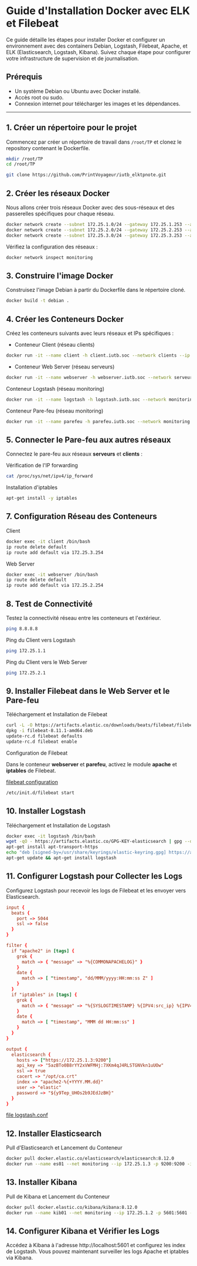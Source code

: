# Guide d'Installation Docker avec ELK et Filebeat

Ce guide détaille les étapes pour installer Docker et configurer un environnement avec des containers Debian, Logstash, Filebeat, Apache, et ELK (Elasticsearch, Logstash, Kibana). Suivez chaque étape pour configurer votre infrastructure de supervision et de journalisation.

## Prérequis

- Un système Debian ou Ubuntu avec Docker installé.
- Accès root ou sudo.
- Connexion internet pour télécharger les images et les dépendances.

---

## 1. Créer un répertoire pour le projet

Commencez par créer un répertoire de travail dans `/root/TP` et clonez le repository contenant le Dockerfile.

```bash
mkdir /root/TP
cd /root/TP

git clone https://github.com/PrintVoyageur/iutb_elktpnote.git
```

## 2. Créer les réseaux Docker

Nous allons créer trois réseaux Docker avec des sous-réseaux et des passerelles spécifiques pour chaque réseau.

``` bash
docker network create --subnet 172.25.1.0/24 --gateway 172.25.1.253 --attachable monitoring
docker network create --subnet 172.25.2.0/24 --gateway 172.25.2.253 --attachable serveurs
docker network create --subnet 172.25.3.0/24 --gateway 172.25.3.253 --attachable clients
``` 

Vérifiez la configuration des réseaux :

``` bash
docker network inspect monitoring
```

##  3. Construire l'image Docker

Construisez l'image Debian à partir du Dockerfile dans le répertoire cloné.

``` bash
docker build -t debian .
```

##   4. Créer les Conteneurs Docker

Créez les conteneurs suivants avec leurs réseaux et IPs spécifiques :

- Conteneur Client (réseau clients)

``` bash
docker run -it --name client -h client.iutb.soc --network clients --ip 172.25.3.1 --privileged -d debian /sbin/init
```

- Conteneur Web Server (réseau serveurs)

``` bash
docker run -it --name webserver -h webserver.iutb.soc --network serveurs --ip 172.25.2.1 -p 80:80 --privileged -d debian /sbin/init
```

Conteneur Logstash (réseau monitoring)

``` bash
docker run -it --name logstash -h logstash.iutb.soc --network monitoring --ip 172.25.1.1 -p 5044:5044 --privileged -d debian /sbin/init
```

Conteneur Pare-feu (réseau monitoring)
``` bash
docker run -it --name parefeu -h parefeu.iutb.soc --network monitoring --ip 172.25.1.254 --privileged -d debian /sbin/init
```

## 5. Connecter le Pare-feu aux autres réseaux

Connectez le pare-feu aux réseaux **serveurs** et **clients** :

Vérification de l'IP forwarding

``` bash
cat /proc/sys/net/ipv4/ip_forward
```

Installation d'iptables

``` bash
apt-get install -y iptables
```

## 7. Configuration Réseau des Conteneurs

Client

``` bash
docker exec -it client /bin/bash
ip route delete default
ip route add default via 172.25.3.254
```

Web Server

``` bash
docker exec -it webserver /bin/bash
ip route delete default
ip route add default via 172.25.2.254
```

## 8. Test de Connectivité

Testez la connectivité réseau entre les conteneurs et l'extérieur.

``` bash
ping 8.8.8.8
```

Ping du Client vers Logstash

``` bash
ping 172.25.1.1
```

Ping du Client vers le Web Server

``` bash
ping 172.25.2.1
```

## 9. Installer Filebeat dans le Web Server et le Pare-feu

Téléchargement et Installation de Filebeat

``` bash
curl -L -O https://artifacts.elastic.co/downloads/beats/filebeat/filebeat-8.11.1-amd64.deb
dpkg -i filebeat-8.11.1-amd64.deb
update-rc.d filebeat defaults
update-rc.d filebeat enable
```

Configuration de Filebeat

Dans le conteneur **webserver** et **parefeu**, activez le module **apache** et **iptables** de Filebeat.

[filebeat configuration][def2]

``` bash
/etc/init.d/filebeat start
```

## 10. Installer Logstash

Téléchargement et Installation de Logstash

``` bash
docker exec -it logstash /bin/bash
wget -qO - https://artifacts.elastic.co/GPG-KEY-elasticsearch | gpg --dearmor -o /usr/share/keyrings/elastic-keyring.gpg
apt-get install apt-transport-https
echo "deb [signed-by=/usr/share/keyrings/elastic-keyring.gpg] https://artifacts.elastic.co/packages/8.x/apt stable main" | tee -a /etc/apt/sources.list.d/elastic-8.x.list
apt-get update && apt-get install logstash
```

## 11. Configurer Logstash pour Collecter les Logs

Configurez Logstash pour recevoir les logs de Filebeat et les envoyer vers Elasticsearch.

``` conf
input {
  beats {
    port => 5044
    ssl => false
  }
}

filter {
  if "apache2" in [tags] {
    grok {
      match => { "message" => "%{COMMONAPACHELOG}" }
    }
    date {
      match => [ "timestamp", "dd/MMM/yyyy:HH:mm:ss Z" ]
    }
  }
  if "iptables" in [tags] {
    grok {
      match => { "message" => "%{SYSLOGTIMESTAMP} %{IPV4:src_ip} %{IPV4:dst_ip} %{DATA:protocol} %{INT:src_port} %{INT:dst_port} %{GREEDYDATA:message}" }
    }
    date {
      match => [ "timestamp", "MMM dd HH:mm:ss" ]
    }
  }
}

output {
  elasticsearch {
    hosts => ["https://172.25.1.3:9200"]
    api_key => "5azBTo0B8rYY2xVWFMHj:7XKm4qJ4RLSTGNVkn1uUOw"
    ssl => true
    cacert => "/opt/ca.crt"
    index => "apache2-%{+YYYY.MM.dd}"
    user => "elastic"
    password => "${y9Tep_UHOs2b9JEdJzBH}"
  }
}

```
[file logstash.conf][def]



## 12. Installer Elasticsearch

Pull d'Elasticsearch et Lancement du Conteneur

``` bash
docker pull docker.elastic.co/elasticsearch/elasticsearch:8.12.0
docker run --name es01 --net monitoring --ip 172.25.1.3 -p 9200:9200 -it -m 1GB --restart always -d docker.elastic.co/elasticsearch/elasticsearch:8.12.0
```

##  13. Installer Kibana

Pull de Kibana et Lancement du Conteneur

``` bash
docker pull docker.elastic.co/kibana/kibana:8.12.0
docker run --name kib01 --net monitoring --ip 172.25.1.2 -p 5601:5601 --restart always -d docker.elastic.co/kibana/kibana:8.12.0
```

## 14. Configurer Kibana et Vérifier les Logs

Accédez à Kibana à l'adresse http://localhost:5601 et configurez les index de Logstash. Vous pouvez maintenant surveiller les logs Apache et iptables via Kibana.

[def]: logstash.conf
[def2]: filebeat.md